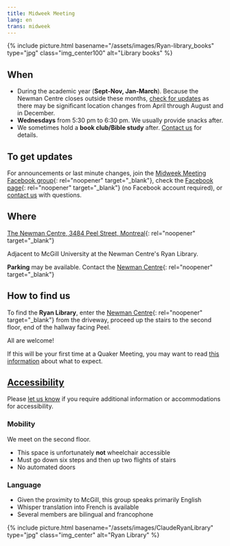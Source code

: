 ```yaml
---
title: Midweek Meeting
lang: en
trans: midweek
---
```

{% include picture.html basename="/assets/images/Ryan-library_books" type="jpg" class="img_center100" alt="Library books" %}

## When
* During the academic year (**Sept-Nov, Jan-March**). Because the Newman Centre closes outside these months, [check for updates](#updates) as there may be significant location changes from April through August and in December. 
* **Wednesdays** from 5:30 pm to 6:30 pm. We usually provide snacks after.
* We sometimes hold a **book club/Bible study** after. [Contact us](/contact) for details.

## To get updates <span class="stanchor"><a name="updates"></a></span>
For announcements or last minute changes, join the [Midweek Meeting Facebook group](https://www.facebook.com/groups/mtlmidweek){: rel="noopener" target="_blank"}, check the [Facebook page](https://www.facebook.com/MontrealQuakers){: rel="noopener" target="_blank"} (no Facebook account required), or [contact us](/contact) with questions.

## Where
[The Newman Centre, 3484 Peel Street, Montreal](https://goo.gl/maps/MeQqk7m8Hegzx9Sz8){: rel="noopener" target="_blank"}

Adjacent to McGill University at the Newman Centre's <i class="fas fa-book"></i> Ryan Library.

**Parking** may be available. Contact the [Newman Centre](https://newmancentre.org/){: rel="noopener" target="_blank"}

## How to find us
To find the **Ryan Library**, enter the [Newman Centre](https://goo.gl/maps/MeQqk7m8Hegzx9Sz8){: rel="noopener" target="_blank"} from the driveway, proceed up the stairs to the second floor, end of the hallway facing Peel.

All are welcome!

If this will be your first time at a Quaker Meeting, you may want to read [this information](/about) about what to expect.

## [Accessibility](/accessibility) <span class="stanchor"><a name="accessibility"></a></span>
Please [let us know](/contact) if you require additional information or accommodations for accessibility.

### Mobility
We meet on the second floor.
* This space is unfortunately **not** wheelchair accessible
* Must go down six steps and then up two flights of stairs
* No automated doors

### Language
* Given the proximity to McGill, this group speaks primarily English
* Whisper translation into French is available
* Several members are bilingual and francophone

{% include picture.html basename="/assets/images/ClaudeRyanLibrary" type="jpg" class="img_center" alt="Ryan Library" %}
